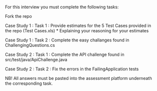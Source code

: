 For this interview you must complete the following tasks:

Fork the repo

Case Study 1 : Task 1 : Provide estimates for the 5 Test Cases provided in the repo (Test Cases.xls) 
             * Explaining your reasoning for your estimates

Case Study 1 : Task 2 : Complete the easy challanges found in ChallengingQuestions.cs

Case Study 2 : Task 1 : Complete the API challenge found in src/test/java/ApiChallenge.java

Case Study 2 : Task 2 : Fix the errors in the FailingApplication tests

NB! All answers must be pasted into the assessment platform underneath the corresponding task.
